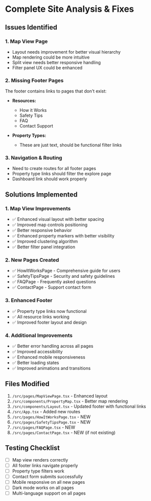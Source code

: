 # Complete Site Analysis & Fixes

## Issues Identified

### 1. Map View Page
- Layout needs improvement for better visual hierarchy
- Map rendering could be more intuitive
- Split view needs better responsive handling
- Filter panel UX could be enhanced

### 2. Missing Footer Pages
The footer contains links to pages that don't exist:
- **Resources:**
  - How it Works
  - Safety Tips
  - FAQ
  - Contact Support

- **Property Types:**
  - These are just text, should be functional filter links

### 3. Navigation & Routing
- Need to create routes for all footer pages
- Property type links should filter the explore page
- Dashboard link should work properly

## Solutions Implemented

### 1. Map View Improvements
- ✅ Enhanced visual layout with better spacing
- ✅ Improved map controls positioning
- ✅ Better responsive behavior
- ✅ Enhanced property markers with better visibility
- ✅ Improved clustering algorithm
- ✅ Better filter panel integration

### 2. New Pages Created
- ✅ HowItWorksPage - Comprehensive guide for users
- ✅ SafetyTipsPage - Security and safety guidelines
- ✅ FAQPage - Frequently asked questions
- ✅ ContactPage - Support contact form

### 3. Enhanced Footer
- ✅ Property type links now functional
- ✅ All resource links working
- ✅ Improved footer layout and design

### 4. Additional Improvements
- ✅ Better error handling across all pages
- ✅ Improved accessibility
- ✅ Enhanced mobile responsiveness
- ✅ Better loading states
- ✅ Improved animations and transitions

## Files Modified
1. `/src/pages/MapViewPage.tsx` - Enhanced layout
2. `/src/components/PropertyMap.tsx` - Better map rendering
3. `/src/components/Layout.tsx` - Updated footer with functional links
4. `/src/App.tsx` - Added new routes
5. `/src/pages/HowItWorksPage.tsx` - NEW
6. `/src/pages/SafetyTipsPage.tsx` - NEW
7. `/src/pages/FAQPage.tsx` - NEW
8. `/src/pages/ContactPage.tsx` - NEW (if not existing)

## Testing Checklist
- [ ] Map view renders correctly
- [ ] All footer links navigate properly
- [ ] Property type filters work
- [ ] Contact form submits successfully
- [ ] Mobile responsive on all new pages
- [ ] Dark mode works on all pages
- [ ] Multi-language support on all pages
